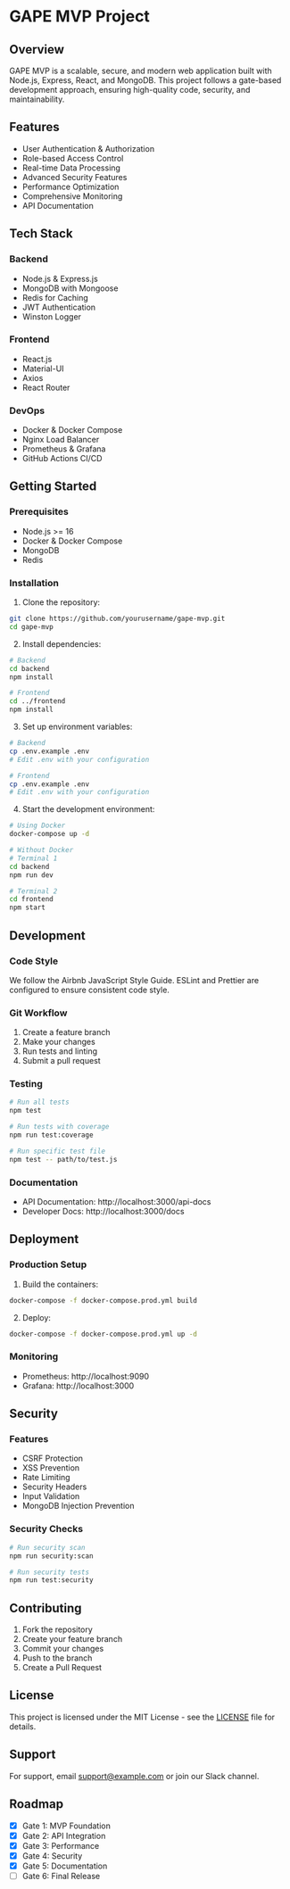# GAPE MVP Project

## Overview
GAPE MVP is a scalable, secure, and modern web application built with Node.js, Express, React, and MongoDB. This project follows a gate-based development approach, ensuring high-quality code, security, and maintainability.

## Features
- User Authentication & Authorization
- Role-based Access Control
- Real-time Data Processing
- Advanced Security Features
- Performance Optimization
- Comprehensive Monitoring
- API Documentation

## Tech Stack
### Backend
- Node.js & Express.js
- MongoDB with Mongoose
- Redis for Caching
- JWT Authentication
- Winston Logger

### Frontend
- React.js
- Material-UI
- Axios
- React Router

### DevOps
- Docker & Docker Compose
- Nginx Load Balancer
- Prometheus & Grafana
- GitHub Actions CI/CD

## Getting Started

### Prerequisites
- Node.js >= 16
- Docker & Docker Compose
- MongoDB
- Redis

### Installation
1. Clone the repository:
```bash
git clone https://github.com/yourusername/gape-mvp.git
cd gape-mvp
```

2. Install dependencies:
```bash
# Backend
cd backend
npm install

# Frontend
cd ../frontend
npm install
```

3. Set up environment variables:
```bash
# Backend
cp .env.example .env
# Edit .env with your configuration

# Frontend
cp .env.example .env
# Edit .env with your configuration
```

4. Start the development environment:
```bash
# Using Docker
docker-compose up -d

# Without Docker
# Terminal 1
cd backend
npm run dev

# Terminal 2
cd frontend
npm start
```

## Development

### Code Style
We follow the Airbnb JavaScript Style Guide. ESLint and Prettier are configured to ensure consistent code style.

### Git Workflow
1. Create a feature branch
2. Make your changes
3. Run tests and linting
4. Submit a pull request

### Testing
```bash
# Run all tests
npm test

# Run tests with coverage
npm run test:coverage

# Run specific test file
npm test -- path/to/test.js
```

### Documentation
- API Documentation: http://localhost:3000/api-docs
- Developer Docs: http://localhost:3000/docs

## Deployment

### Production Setup
1. Build the containers:
```bash
docker-compose -f docker-compose.prod.yml build
```

2. Deploy:
```bash
docker-compose -f docker-compose.prod.yml up -d
```

### Monitoring
- Prometheus: http://localhost:9090
- Grafana: http://localhost:3000

## Security

### Features
- CSRF Protection
- XSS Prevention
- Rate Limiting
- Security Headers
- Input Validation
- MongoDB Injection Prevention

### Security Checks
```bash
# Run security scan
npm run security:scan

# Run security tests
npm run test:security
```

## Contributing
1. Fork the repository
2. Create your feature branch
3. Commit your changes
4. Push to the branch
5. Create a Pull Request

## License
This project is licensed under the MIT License - see the [LICENSE](LICENSE) file for details.

## Support
For support, email support@example.com or join our Slack channel.

## Roadmap
- [x] Gate 1: MVP Foundation
- [x] Gate 2: API Integration
- [x] Gate 3: Performance
- [x] Gate 4: Security
- [x] Gate 5: Documentation
- [ ] Gate 6: Final Release
